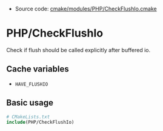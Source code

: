 <!-- This is auto-generated file. -->
* Source code: [cmake/modules/PHP/CheckFlushIo.cmake](https://github.com/petk/php-build-system/blob/master/cmake/cmake/modules/PHP/CheckFlushIo.cmake)

# PHP/CheckFlushIo

Check if flush should be called explicitly after buffered io.

## Cache variables

* `HAVE_FLUSHIO`

## Basic usage

```cmake
# CMakeLists.txt
include(PHP/CheckFlushIo)
```
